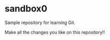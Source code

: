 # sandbox0

Sample repository for learning Git.

Make all the changes you like on this repository!!

